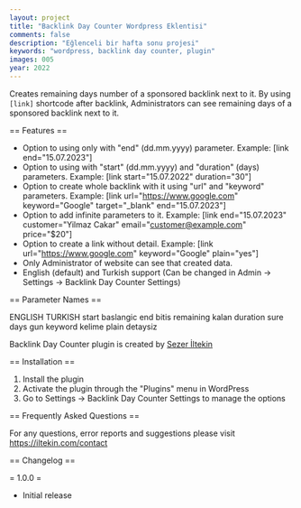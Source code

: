 ```yaml
---
layout: project
title: "Backlink Day Counter Wordpress Eklentisi"
comments: false
description: "Eğlenceli bir hafta sonu projesi"
keywords: "wordpress, backlink day counter, plugin"
images: 005
year: 2022
---
```


Creates remaining days number of a sponsored backlink next to it.
By using `[link]` shortcode after backlink, Administrators can see remaining days of a sponsored backlink next to it.

== Features ==

* Option to using only with "end" (dd.mm.yyyy) parameter. Example: [link end="15.07.2023"]
* Option to using with "start" (dd.mm.yyyy) and "duration" (days) parameters. Example: [link start="15.07.2022" duration="30"]
* Option to create whole backlink with it using "url" and "keyword" parameters. Example: [link url="https://www.google.com" keyword="Google" target="_blank" end="15.07.2023"]
* Option to add infinite parameters to it. Example: [link end="15.07.2023" customer="Yilmaz Cakar" email="customer@example.com" price="$20"]
* Option to create a link without detail. Example: [link url="https://www.google.com" keyword="Google" plain="yes"]
* Only Administrator of website can see that created data.
* English (default) and Turkish support (Can be changed in Admin -> Settings -> Backlink Day Counter Settings)

== Parameter Names ==

ENGLISH         TURKISH
start           baslangic
end             bitis
remaining       kalan
duration        sure
days            gun
keyword         kelime
plain           detaysiz

Backlink Day Counter plugin is created by [Sezer İltekin](https://iltekin.com)

== Installation ==

1. Install the plugin
2. Activate the plugin through the "Plugins" menu in WordPress
3. Go to Settings -> Backlink Day Counter Settings to manage the options

== Frequently Asked Questions ==

For any questions, error reports and suggestions please visit https://iltekin.com/contact

== Changelog ==

= 1.0.0 =
* Initial release